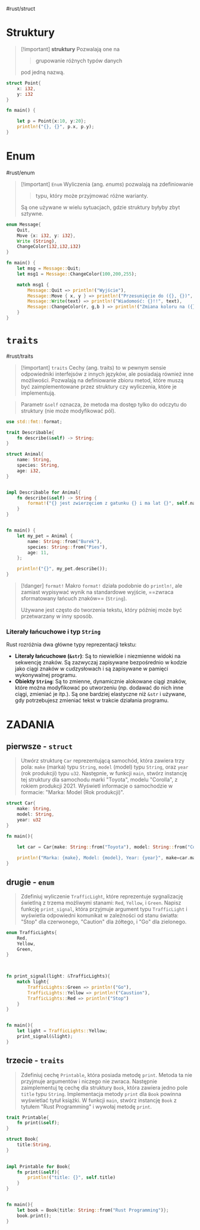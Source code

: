 #rust/struct 

# Struktury

>[!important]  **struktury**
> Pozwalają one na 
> > grupowanie różnych typów danych 
> 
> pod jedną nazwą.


```rust
struct Point{
	x: i32,
	y: i32
}

fn main() {

	let p = Point{x:10, y:20};
	println!("{}, {}", p.x, p.y);
}
```

# Enum
#rust/enum 
>[!important] `Enum`
>Wyliczenia (ang. *enums*) pozwalają na zdefiniowanie
>> typu, który może przyjmować różne warianty. 
> 
>Są one używane w wielu sytuacjach, gdzie struktury byłyby zbyt sztywne.


```rust
enum Message{
	Quit,
	Move {x: i32, y: i32},
	Write (String),
	ChangeColor(i32,i32,i32)
}

fn main() {
	let msg = Message::Quit;
	let msg1 = Message::ChangeColor(100,200,255);

	match msg1 {
		Message::Quit => println!("Wyjście"),
		Message::Move { x, y } => println!("Przesunięcie do ({}, {})", x, y),
		Message::Write(text) => println!("Wiadomość: {}!!", text),
		Message::ChangeColor(r, g,b ) => println!("Zmiana koloru na ({}, {}, {})", r, g, b)
	}
}
```



# `traits`
#rust/traits

>[!important] `traits`
>Cechy (ang. traits) to w pewnym sensie odpowiedniki interfejsów z innych języków, ale posiadają również inne możliwości. Pozwalają na definiowanie zbioru metod, które muszą być zaimplementowane przez struktury czy wyliczenia, które je implementują.

> Parametr `&self` oznacza, że metoda ma dostęp tylko do odczytu do struktury (nie może modyfikować pól).

```rust
use std::fmt::format;

trait Describable{
	fn describe(&self) -> String;
}

struct Animal{
	name: String,
	species: String,
	age: i32,
}


impl Describable for Animal{
	fn describe(&self) -> String {
		format!("{} jest zwierzęciem z gatunku {} i ma lat {}", self.name, self.species, self.age)
	}
}


fn main() {
	let my_pet = Animal {
		name: String::from("Burek"),
		species: String::from("Pies"),
		age: 11,
	};

	println!("{}", my_pet.describe());
}
```

>[!danger] `format!`
> Makro `format!` działa podobnie do `println!`, ale zamiast wypisywać wynik na standardowe wyjście, ==zwraca sformatowany łańcuch znaków== (`String`). 
> 
> Używane jest często do tworzenia tekstu, który później może być przetwarzany w inny sposób.


### Literały łańcuchowe i typ `String`

Rust rozróżnia dwa główne typy reprezentacji tekstu:

- **Literały łańcuchowe (`&str`)**: Są to niewielkie i niezmienne widoki na sekwencję znaków. Są zazwyczaj zapisywane bezpośrednio w kodzie jako ciągi znaków w cudzysłowach i są zapisywane w pamięci wykonywalnej programu.
- **Obiekty `String`**: Są to zmienne, dynamicznie alokowane ciągi znaków, które można modyfikować po utworzeniu (np. dodawać do nich inne ciągi, zmieniać je itp.). Są one bardziej elastyczne niż `&str` i używane, gdy potrzebujesz zmieniać tekst w trakcie działania programu.

# ZADANIA

## pierwsze - `struct`


>Utwórz strukturę `Car` reprezentującą samochód, która zawiera trzy pola: `make` (marka) typu `String`, `model` (model) typu `String`, oraz `year` (rok produkcji) typu `u32`. Następnie, w funkcji `main`, stwórz instancję tej struktury dla samochodu marki "Toyota", modelu "Corolla", z rokiem produkcji 2021. Wyświetl informacje o samochodzie w formacie: "Marka: Model (Rok produkcji)".


```rust
struct Car{
	make: String,
	model: String,
	year: u32
}

fn main(){

	let car = Car{make: String::from("Toyota"), model: String::from("Corolla"), year:2008};
	
	println!("Marka: {make}, Model: {model}, Year: {year}", make=car.make, model=car.model, year=car.year);
}
```

## drugie - `enum`
> Zdefiniuj wyliczenie `TrafficLight`, które reprezentuje sygnalizację świetlną z trzema możliwymi stanami: `Red`, `Yellow`, i `Green`. Napisz funkcję `print_signal`, która przyjmuje argument typu `TrafficLight` i wyświetla odpowiedni komunikat w zależności od stanu światła: "Stop" dla czerwonego, "Caution" dla żółtego, i "Go" dla zielonego.


```rust
enum TrafficLights{
	Red,
	Yellow,
	Green,
}

  

fn print_signal(light: &TrafficLights){
	match light{
		TrafficLights::Green => println!("Go"),
		TrafficLights::Yellow => println!("Caustion"),
		TrafficLights::Red => println!("Stop")
	}
}


fn main(){
	let light = TrafficLights::Yellow;
	print_signal(&light);
}
```



## trzecie - `traits`
> Zdefiniuj cechę `Printable`, która posiada metodę `print`. Metoda ta nie przyjmuje argumentów i niczego nie zwraca. Następnie zaimplementuj tę cechę dla struktury `Book`, która zawiera jedno pole `title` typu `String`. Implementacja metody `print` dla `Book` powinna wyświetlać tytuł książki. W funkcji `main`, stwórz instancję `Book` z tytułem "Rust Programming" i wywołaj metodę `print`.


```rust
trait Printable{
	fn print(&self);
}

struct Book{
	title:String,
}
 

impl Printable for Book{
	fn print(&self){
		println!("title: {}", self.title)
	}
}


fn main(){
	let book = Book{title: String::from("Rust Programming")};
	book.print();
}
```








